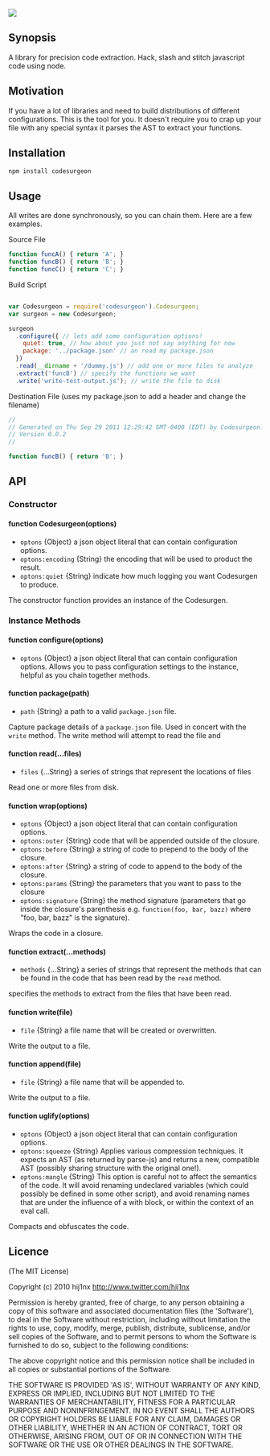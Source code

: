<br/>
<img src="http://github.com/hij1nx/codesurgeon/raw/master/logo.png">

## Synopsis
A library for precision code extraction. Hack, slash and stitch javascript code using node.

## Motivation
If you have a lot of libraries and need to build distributions of different configurations. This is the tool for you. It doesn't require you to crap up your file with any special syntax it parses the AST to extract your functions.

## Installation
`npm install codesurgeon`

## Usage
All writes are done synchronously, so you can chain them. Here are a few examples.

Source File

```js
function funcA() { return 'A'; }
function funcB() { return 'B'; }
function funcC() { return 'C'; }
```

Build Script

```js

var Codesurgeon = require('codesurgeon').Codesurgeon;
var surgeon = new Codesurgeon;

surgeon
  .configure({ // lets add some configuration options!
    quiet: true, // how about you just not say anything for now
    package: '../package.json' // an read my package.json
  })
  .read(__dirname + '/dummy.js') // add one or more files to analyze
  .extract('funcB') // specify the functions we want
  .write('write-test-output.js'); // write the file to disk
```

Destination File (uses my package.json to add a header and change the filename)

```js
//
// Generated on Thu Sep 29 2011 12:29:42 GMT-0400 (EDT) by Codesurgeon.
// Version 0.0.2
//

function funcB() { return 'B'; }
```

## API

### Constructor

#### function Codesurgeon(options)
- `optons` {Object} a json object literal that can contain configuration options.
- `optons:encoding` {String} the encoding that will be used to product the result.
- `optons:quiet` {String} indicate how much logging you want Codesurgen to produce.

The constructor function provides an instance of the Codesurgen.

### Instance Methods

#### function configure(options)
- `optons` {Object} a json object literal that can contain configuration options.
Allows you to pass configuration settings to the instance, helpful as you chain together methods.

#### function package(path)
- `path` {String} a path to a valid `package.json` file.

Capture package details of a `package.json` file. Used in concert with the `write` method. The write method will attempt to read the file and 

#### function read(...files)
- `files` {...String} a series of strings that represent the locations of files

Read one or more files from disk.

#### function wrap(options)
- `optons` {Object} a json object literal that can contain configuration options.
- `optons:outer` {String} code that will be appended outside of the closure.
- `optons:before` {String} a string of code to prepend to the body of the closure.
- `optons:after` {String} a string of code to append to the body of the closure.
- `optons:params` {String} the parameters that you want to pass to the closure
- `optons:signature` {String} the method signature (parameters that go inside the closure's parenthesis e.g. `function(foo, bar, bazz)` where "foo, bar, bazz" is the signature).

Wraps the code in a closure.

#### function extract(...methods)
- `methods` {...String} a series of strings that represent the methods that can be found in the code that has been read by the `read` method.

specifies the methods to extract from the files that have been read.

#### function write(file)
- `file` {String} a file name that will be created or overwritten.

Write the output to a file.

#### function append(file)
- `file` {String} a file name that will be appended to.

Write the output to a file.

#### function uglify(options)
- `optons` {Object} a json object literal that can contain configuration options.
- `optons:squeeze` {String} Applies various compression techniques. It expects an AST (as returned by parse-js) and returns a new, compatible AST (possibly sharing structure with the original one!).
- `optons:mangle` {String} This option is careful not to affect the semantics of the code. It will avoid renaming undeclared variables (which could possibly be defined in some other script), and avoid renaming names that are under the influence of a with block, or within the context of an eval call.

Compacts and obfuscates the code.

## Licence
(The MIT License)

Copyright (c) 2010 hij1nx <http://www.twitter.com/hij1nx>

Permission is hereby granted, free of charge, to any person obtaining a copy of this software and associated documentation files (the 'Software'), to deal in the Software without restriction, including without limitation the rights to use, copy, modify, merge, publish, distribute, sublicense, and/or sell copies of the Software, and to permit persons to whom the Software is furnished to do so, subject to the following conditions:

The above copyright notice and this permission notice shall be included in all copies or substantial portions of the Software.

THE SOFTWARE IS PROVIDED 'AS IS', WITHOUT WARRANTY OF ANY KIND, EXPRESS OR IMPLIED, INCLUDING BUT NOT LIMITED TO THE WARRANTIES OF MERCHANTABILITY, FITNESS FOR A PARTICULAR PURPOSE AND NONINFRINGEMENT. IN NO EVENT SHALL THE AUTHORS OR COPYRIGHT HOLDERS BE LIABLE FOR ANY CLAIM, DAMAGES OR OTHER LIABILITY, WHETHER IN AN ACTION OF CONTRACT, TORT OR OTHERWISE, ARISING FROM, OUT OF OR IN CONNECTION WITH THE SOFTWARE OR THE USE OR OTHER DEALINGS IN THE SOFTWARE.

